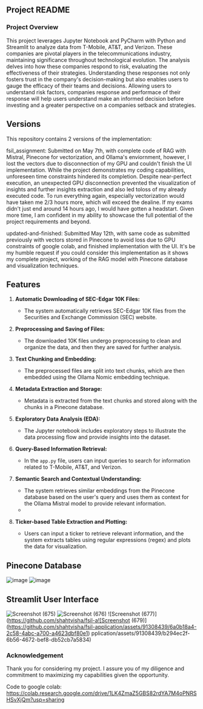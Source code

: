 ## Project README

### Project Overview

This project leverages Jupyter Notebook and PyCharm with Python and Streamlit to analyze data from T-Mobile, AT&T, and Verizon. These companies are pivotal players in the telecommunications industry, maintaining significance throughout technological evolution. The analysis delves into how these companies respond to risk, evaluating the effectiveness of their strategies. Understanding these responses not only fosters trust in the company's decision-making but also enables users to gauge the efficacy of their teams and decisions. Allowing users to understand risk factors, companies response and performace of their response will help users understand make an informed decision before investing and a greater perspective on a companies setback and strategies. 

## Versions
This repository contains 2 versions of the implementation: 

fsil_assignment: Submitted on May 7th, with complete code of RAG with Mistral, Pinecone for vectorization, and Ollama's enviornment, however, I lost the vectors due to disconnection of my GPU and couldn't finish the UI implementation. While the project demonstrates my coding capabilities, unforeseen time constraints hindered its completion. Despite near-perfect execution, an unexpected GPU disconnection prevented the visualization of insights and further insights extraction and also led toloss of my already executed code. To run everything again, especially vectorization would have taken me 2/3 hours more, which will exceed the dealine. If my exams didn't just end around 14 hours ago, I would have gotten a headstart. Given more time, I am confident in my ability to showcase the full potential of the project requirements and beyond.

updated-and-finished: Submitted May 12th, with same code as submitted previously with vectors stored in Pinecone to avoid loss due to GPU constraints of google colab, and finished implementation with the UI. It's be my humble request if you could consider this implementation as it shows my complete project, working of the RAG model with Pinecone database and visualization techniques. 

## Features

1. **Automatic Downloading of SEC-Edgar 10K Files:**
   - The system automatically retrieves SEC-Edgar 10K files from the Securities and Exchange Commission (SEC) website.
  
2. **Preprocessing and Saving of Files:**
   - The downloaded 10K files undergo preprocessing to clean and organize the data, and then they are saved for further analysis.

3. **Text Chunking and Embedding:**
   - The preprocessed files are split into text chunks, which are then embedded using the Ollama Nomic embedding technique.
  
4. **Metadata Extraction and Storage:**
   - Metadata is extracted from the text chunks and stored along with the chunks in a Pinecone database.

5. **Exploratory Data Analysis (EDA):**
   - The Jupyter notebook includes exploratory steps to illustrate the data processing flow and provide insights into the dataset.

6. **Query-Based Information Retrieval:**
   - In the `app.py` file, users can input queries to search for information related to T-Mobile, AT&T, and Verizon.
   
7. **Semantic Search and Contextual Understanding:**
   - The system retrieves similar embeddings from the Pinecone database based on the user's query and uses them as context for the Ollama Mistral model to provide relevant information.
   - 
8. **Ticker-based Table Extraction and Plotting:**
   - Users can input a ticker to retrieve relevant information, and the system extracts tables using regular expressions (regex) and plots the data for visualization.
  
## Pinecone Database
![image](https://github.com/shahtvisha/fsil-application/assets/91308439/cc8a8df9-26b0-4337-b8d9-1a1e9fb03f7c)
![image](https://github.com/shahtvisha/fsil-application/assets/91308439/440d8cf1-b59d-46a7-bbef-c78e5697c370)

## Streamlit User Interface
![Screenshot (675)](https://github.com/shahtvisha/fsil-application/assets/91308439/df03426e-269e-42a1-9251-ab18a0678b3b)
![Screenshot (676)](https://github.com/shahtvisha/fsil-application/assets/91308439/3c06a511-5df3-46c1-937b-36248416a197)
![Screenshot (677)](https://github.com/shahtvisha/fsil-a![Screenshot (679)](https://github.com/shahtvisha/fsil-application/assets/91308439/6a0b18a4-2c58-4abc-a700-a4623dbf80e1)
pplication/assets/91308439/b294ec2f-6b56-4672-bef8-db52cb7a5834)


### Acknowledgement

Thank you for considering my project. I assure you of my diligence and commitment to maximizing my capabilities given the opportunity.

Code to google colab: https://colab.research.google.com/drive/1LK4ZmaZ5GBS82rdYA7M4oPNRSHSvXjQm?usp=sharing
